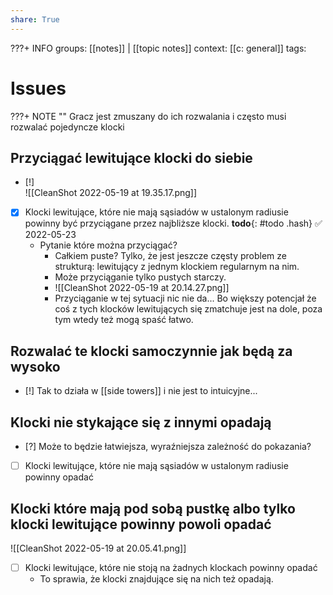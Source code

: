 ```yaml
---
share: True
---
```

???+ INFO
	groups: [[notes]] | [[topic notes]]
	context: [[c: general]]
	tags: 

# Issues
???+ NOTE ""
	Gracz jest zmuszany do ich rozwalania i często musi rozwalać pojedyncze klocki

## Przyciągać lewitujące klocki do siebie
- [!]  
![[CleanShot 2022-05-19 at 19.35.17.png]]

- [x] Klocki lewitujące, które nie mają sąsiadów w ustalonym radiusie powinny być przyciągane przez najbliższe klocki. **todo**{: #todo .hash} ✅ 2022-05-23
	- Pytanie które można przyciągać?
		- Całkiem puste? Tylko, że jest jeszcze częsty problem ze strukturą: lewitujący z jednym klockiem regularnym na nim.
		- Może przyciąganie tylko pustych starczy.
		- ![[CleanShot 2022-05-19 at 20.14.27.png]]
		- Przyciąganie w tej sytuacji nic nie da... Bo większy potencjał że coś z tych klocków lewitujących się zmatchuje jest na dole, poza tym wtedy też mogą spaść łatwo.

## Rozwalać te klocki samoczynnie jak będą za wysoko
- [!] Tak to działa w [[side towers]] i nie jest to intuicyjne...

## Klocki nie stykające się z innymi opadają
- [?] Może to będzie łatwiejsza, wyraźniejsza zależność do pokazania?
- [ ] Klocki lewitujące, które nie mają sąsiadów w ustalonym radiusie powinny opadać

## Klocki które mają pod sobą pustkę albo tylko klocki lewitujące powinny powoli opadać

![[CleanShot 2022-05-19 at 20.05.41.png]]

- [ ] Klocki lewitujące, które nie stoją na żadnych klockach powinny opadać 
	- To sprawia, że klocki znajdujące się na nich też opadają.